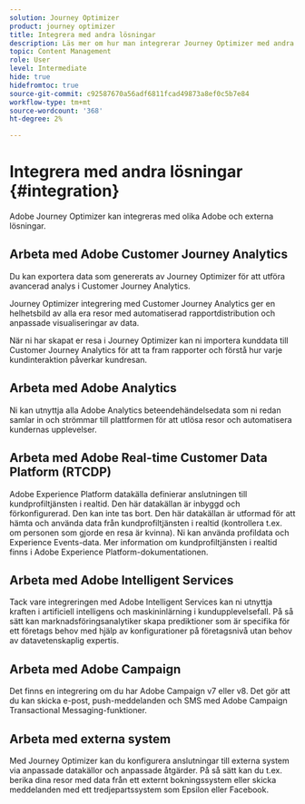 ```yaml
---
solution: Journey Optimizer
product: journey optimizer
title: Integrera med andra lösningar
description: Läs mer om hur man integrerar Journey Optimizer med andra lösningar
topic: Content Management
role: User
level: Intermediate
hide: true
hidefromtoc: true
source-git-commit: c92587670a56adf6811fcad49873a8ef0c5b7e84
workflow-type: tm+mt
source-wordcount: '368'
ht-degree: 2%

---
```


# Integrera med andra lösningar {#integration}

Adobe Journey Optimizer kan integreras med olika Adobe och externa lösningar.

## Arbeta med Adobe Customer Journey Analytics

Du kan exportera data som genererats av Journey Optimizer för att utföra avancerad analys i Customer Journey Analytics.

Journey Optimizer integrering med Customer Journey Analytics ger en helhetsbild av alla era resor med automatiserad rapportdistribution och anpassade visualiseringar av data.

När ni har skapat er resa i Journey Optimizer kan ni importera kunddata till Customer Journey Analytics för att ta fram rapporter och förstå hur varje kundinteraktion påverkar kundresan.

## Arbeta med Adobe Analytics

Ni kan utnyttja alla Adobe Analytics beteendehändelsedata som ni redan samlar in och strömmar till plattformen för att utlösa resor och automatisera kundernas upplevelser.


## Arbeta med Adobe Real-time Customer Data Platform (RTCDP)

Adobe Experience Platform datakälla definierar anslutningen till kundprofiltjänsten i realtid. Den här datakällan är inbyggd och förkonfigurerad. Den kan inte tas bort. Den här datakällan är utformad för att hämta och använda data från kundprofiltjänsten i realtid (kontrollera t.ex. om personen som gjorde en resa är kvinna). Ni kan använda profildata och Experience Events-data. Mer information om kundprofiltjänsten i realtid finns i Adobe Experience Platform-dokumentationen.


## Arbeta med Adobe Intelligent Services

Tack vare integreringen med Adobe Intelligent Services kan ni utnyttja kraften i artificiell intelligens och maskininlärning i kundupplevelsefall. På så sätt kan marknadsföringsanalytiker skapa prediktioner som är specifika för ett företags behov med hjälp av konfigurationer på företagsnivå utan behov av datavetenskaplig expertis.

## Arbeta med Adobe Campaign

Det finns en integrering om du har Adobe Campaign v7 eller v8. Det gör att du kan skicka e-post, push-meddelanden och SMS med Adobe Campaign Transactional Messaging-funktioner.

## Arbeta med externa system

Med Journey Optimizer kan du konfigurera anslutningar till externa system via anpassade datakällor och anpassade åtgärder. På så sätt kan du t.ex. berika dina resor med data från ett externt bokningssystem eller skicka meddelanden med ett tredjepartssystem som Epsilon eller Facebook.




